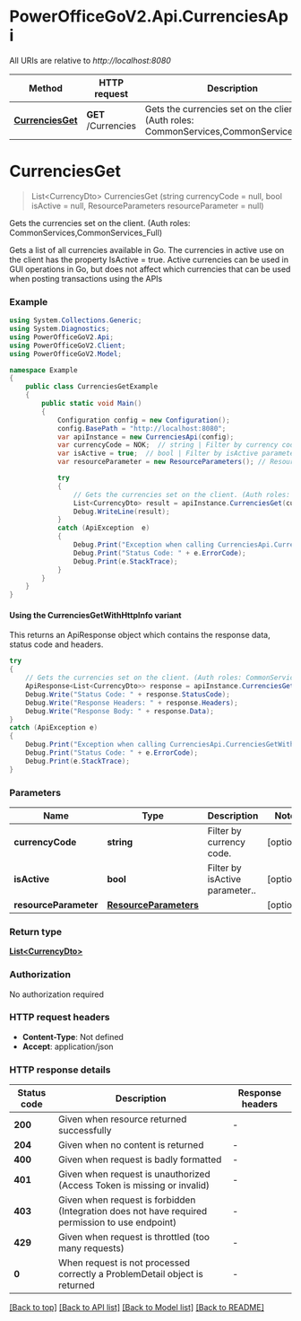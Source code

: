 # PowerOfficeGoV2.Api.CurrenciesApi

All URIs are relative to *http://localhost:8080*

| Method | HTTP request | Description |
|--------|--------------|-------------|
| [**CurrenciesGet**](CurrenciesApi.md#currenciesget) | **GET** /Currencies | Gets the currencies set on the client. (Auth roles: CommonServices,CommonServices_Full) |

<a id="currenciesget"></a>
# **CurrenciesGet**
> List&lt;CurrencyDto&gt; CurrenciesGet (string currencyCode = null, bool isActive = null, ResourceParameters resourceParameter = null)

Gets the currencies set on the client. (Auth roles: CommonServices,CommonServices_Full)

Gets a list of all currencies available in Go.  The currencies in active use on the client has the property IsActive = true.  Active currencies can be used in GUI operations in Go, but does not affect which currencies that can be used when  posting transactions using the APIs

### Example
```csharp
using System.Collections.Generic;
using System.Diagnostics;
using PowerOfficeGoV2.Api;
using PowerOfficeGoV2.Client;
using PowerOfficeGoV2.Model;

namespace Example
{
    public class CurrenciesGetExample
    {
        public static void Main()
        {
            Configuration config = new Configuration();
            config.BasePath = "http://localhost:8080";
            var apiInstance = new CurrenciesApi(config);
            var currencyCode = NOK;  // string | Filter by currency code. (optional) 
            var isActive = true;  // bool | Filter by isActive parameter.. (optional) 
            var resourceParameter = new ResourceParameters(); // ResourceParameters |  (optional) 

            try
            {
                // Gets the currencies set on the client. (Auth roles: CommonServices,CommonServices_Full)
                List<CurrencyDto> result = apiInstance.CurrenciesGet(currencyCode, isActive, resourceParameter);
                Debug.WriteLine(result);
            }
            catch (ApiException  e)
            {
                Debug.Print("Exception when calling CurrenciesApi.CurrenciesGet: " + e.Message);
                Debug.Print("Status Code: " + e.ErrorCode);
                Debug.Print(e.StackTrace);
            }
        }
    }
}
```

#### Using the CurrenciesGetWithHttpInfo variant
This returns an ApiResponse object which contains the response data, status code and headers.

```csharp
try
{
    // Gets the currencies set on the client. (Auth roles: CommonServices,CommonServices_Full)
    ApiResponse<List<CurrencyDto>> response = apiInstance.CurrenciesGetWithHttpInfo(currencyCode, isActive, resourceParameter);
    Debug.Write("Status Code: " + response.StatusCode);
    Debug.Write("Response Headers: " + response.Headers);
    Debug.Write("Response Body: " + response.Data);
}
catch (ApiException e)
{
    Debug.Print("Exception when calling CurrenciesApi.CurrenciesGetWithHttpInfo: " + e.Message);
    Debug.Print("Status Code: " + e.ErrorCode);
    Debug.Print(e.StackTrace);
}
```

### Parameters

| Name | Type | Description | Notes |
|------|------|-------------|-------|
| **currencyCode** | **string** | Filter by currency code. | [optional]  |
| **isActive** | **bool** | Filter by isActive parameter.. | [optional]  |
| **resourceParameter** | [**ResourceParameters**](ResourceParameters.md) |  | [optional]  |

### Return type

[**List&lt;CurrencyDto&gt;**](CurrencyDto.md)

### Authorization

No authorization required

### HTTP request headers

 - **Content-Type**: Not defined
 - **Accept**: application/json


### HTTP response details
| Status code | Description | Response headers |
|-------------|-------------|------------------|
| **200** | Given when resource returned successfully |  -  |
| **204** | Given when no content is returned |  -  |
| **400** | Given when request is badly formatted |  -  |
| **401** | Given when request is unauthorized (Access Token is missing or invalid) |  -  |
| **403** | Given when request is forbidden (Integration does not have required permission to use endpoint) |  -  |
| **429** | Given when request is throttled (too many requests) |  -  |
| **0** | When request is not processed correctly a ProblemDetail object is returned |  -  |

[[Back to top]](#) [[Back to API list]](../../README.md#documentation-for-api-endpoints) [[Back to Model list]](../../README.md#documentation-for-models) [[Back to README]](../../README.md)

